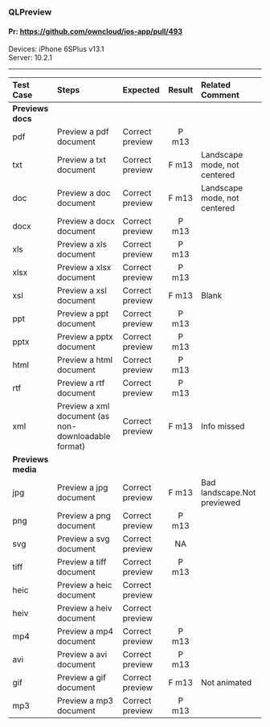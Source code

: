 ###  QLPreview

#### Pr: https://github.com/owncloud/ios-app/pull/493

Devices: iPhone 6SPlus v13.1<br>
Server: 10.2.1

---

 
| Test Case | Steps | Expected | Result | Related Comment | 
| :-------- | :---- | :------- | :----: | :-------------- | 
|**Previews docs**|||||||
| pdf | Preview a pdf document | Correct preview | P m13 |  |
| txt | Preview a txt document | Correct preview | F m13 | Landscape mode, not centered |
| doc | Preview a doc document | Correct preview | F m13 | Landscape mode, not centered |
| docx | Preview a docx document | Correct preview | P m13 |  |
| xls | Preview a xls document | Correct preview | P m13 |  |
| xlsx | Preview a xlsx document | Correct preview | P m13 |  |
| xsl | Preview a xsl document | Correct preview | F m13 | Blank |
| ppt | Preview a ppt document | Correct preview | P m13 |  |
| pptx | Preview a pptx document | Correct preview | P m13 |  |
| html | Preview a html document | Correct preview | P m13 |  |
| rtf | Preview a rtf document | Correct preview | P m13 |  |
| xml | Preview a xml document (as non-downloadable format) | Correct preview | F m13 | Info missed |
|**Previews media**|||||||
| jpg | Preview a jpg document | Correct preview | F m13 | Bad landscape.Not previewed |
| png | Preview a png document | Correct preview | P m13 |  |
| svg | Preview a svg document | Correct preview | NA |  |
| tiff | Preview a tiff document | Correct preview | P m13 |  |
| heic | Preview a heic document | Correct preview |  |  |
| heiv | Preview a heiv document | Correct preview |  |  |
| mp4 | Preview a mp4 document | Correct preview | P m13  |  |
| avi | Preview a avi document | Correct preview | P m13 |  |
| gif | Preview a gif document | Correct preview | F m13 |  Not animated |
| mp3 | Preview a mp3 document | Correct preview | P m13 |  |
